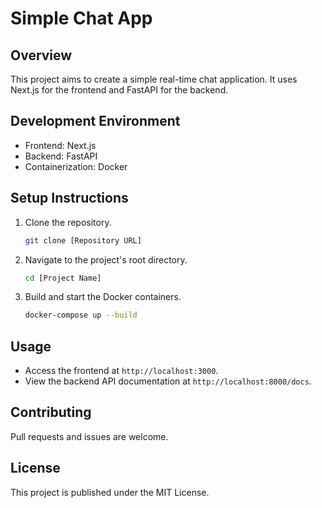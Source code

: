 # Simple Chat App

## Overview

This project aims to create a simple real-time chat application. It uses Next.js for the frontend and FastAPI for the backend.

## Development Environment

- Frontend: Next.js
- Backend: FastAPI
- Containerization: Docker

## Setup Instructions

1. Clone the repository.

    ```bash
    git clone [Repository URL]
    ```

2. Navigate to the project's root directory.

    ```bash
    cd [Project Name]
    ```

3. Build and start the Docker containers.

    ```bash
    docker-compose up --build
    ```

## Usage

- Access the frontend at `http://localhost:3000`.
- View the backend API documentation at `http://localhost:8000/docs`.

## Contributing

Pull requests and issues are welcome.

## License

This project is published under the MIT License. 

